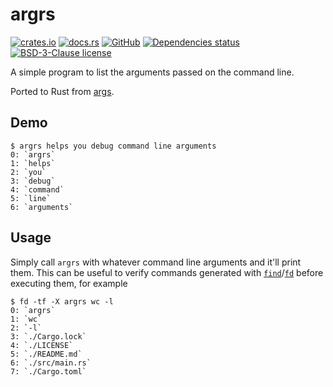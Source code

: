 # argrs

[![crates.io](https://img.shields.io/crates/v/argrs?logo=rust)](https://crates.io/crates/argrs)
[![docs.rs](https://img.shields.io/docsrs/argrs?logo=docsdotrs)](https://docs.rs/argrs)
[![GitHub](https://img.shields.io/static/v1?label=github&message=FedericoStra/argrs&color=brightgreen&logo=github)](https://github.com/FedericoStra/argrs)
[![Dependencies status](https://deps.rs/repo/github/FedericoStra/argrs/status.svg)](https://deps.rs/repo/github/FedericoStra/argrs)
[![BSD-3-Clause license](https://img.shields.io/crates/l/argrs)](https://choosealicense.com/licenses/bsd-3-clause/)

A simple program to list the arguments passed on the command line.

Ported to Rust from [args](https://github.com/FedericoStra/args).

## Demo

```
$ argrs helps you debug command line arguments
0: `argrs`
1: `helps`
2: `you`
3: `debug`
4: `command`
5: `line`
6: `arguments`
```

## Usage

Simply call `argrs` with whatever command line arguments and it'll print them.
This can be useful to verify commands generated with [`find`]/[`fd`] before executing them,
for example

```
$ fd -tf -X argrs wc -l
0: `argrs`
1: `wc`
2: `-l`
3: `./Cargo.lock`
4: `./LICENSE`
5: `./README.md`
6: `./src/main.rs`
7: `./Cargo.toml`
```

[`find`]: https://www.gnu.org/software/findutils/
[`fd`]: https://github.com/sharkdp/fd
